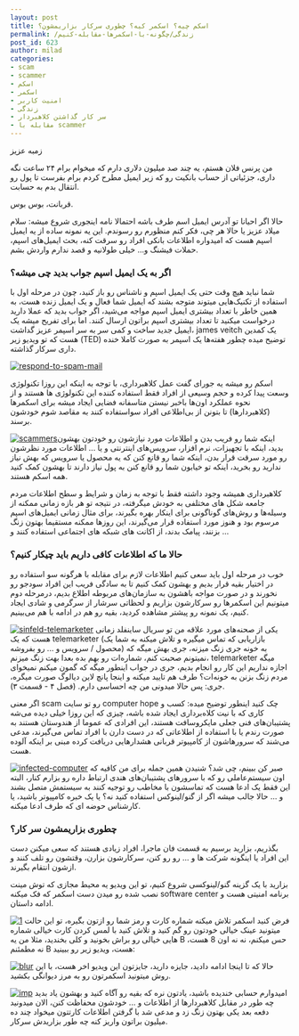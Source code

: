 ```yaml
---
layout: post
title: اسکم چیه؟ اسکمر کیه؟ چطوری سرکار بزاریمشون؟
permalink: /زندگی/چگونه-با-اسکمرها-مقابله-کنیم
post_id: 623
author: milad
categories: 
- scam
- scammer
- اسکم
- اسکمر
- امنیت کاربر
- زندگی
- سر کار گذاشتن کلاهبردار
- مقابله با scammer
---
```


زمبه عزیز

من پرنس فلان هستم، یه چند صد میلیون دلاری دارم که میخوام برام ۲۴ ساعت نگه داری، جزئیاتی از حساب بانکیت رو که زیر ایمیل مطرح کردم برام بفرست تا پول رو انتقال بدم به حسابت.

قربانت، بوس بوس.

حالا اگر احیانا تو آدرس ایمیل اسم طرف باشه احتمالا نامه اینجوری شروع میشه: سلام میلاد عزیز یا حالا هر چی، فکر کنم منظورم رو رسوندم. این یه نمونه ساده از یه ایمیل اسپم هست که امیدواره اطلاعات بانکی افراد رو سرقت کنه، بحث ایمیل‌های اسپم، حملات فیشنگ و... خیلی طولانیه و قصد ندارم واردش بشم.


### **اگر به یک ایمیل اسپم جواب بدید چی میشه؟**


شما نباید هیچ وقت حتی یک ایمیل اسپم و ناشناس رو باز کنید، چون در مرحله اول با استفاده از تکنیک‌هایی میتوند متوجه بشند که ایمیل شما فعال و یک ایمیل زنده هست، به همین خاطر با تعداد بیشتری ایمیل اسپم مواجه می‌شید، اگر جواب بدید که عملا دارید درخواست میکنید تا تعداد بیشتری اسپم براتون ارسال کنند. اما برای تفریح میشه یک ایمیل جدید ساخت و کمی سر به سر اسپمر عزیز گداشت، james veitch یک کمدین هست که تو ویدیو زیر (TED) توضیح میده چطور هفته‌ها یک اسپمر به صورت کاملا خنده داری سرکار گذاشته.

[![respond-to-spam-mail](http://tuxgeek.ir/wp-content/uploads/2016/08/maxresdefault-300x169.jpg)](http://www.ted.com/talks/james_veitch_this_is_what_happens_when_you_reply_to_spam_email?language=en)

اسکم رو میشه یه جورای گفت عمل کلاهبرداری، با توجه به اینکه این روزا تکنولوژی وسعت پیدا کرده و حجم وسیعی از افراد فقط استفاده کننده این تکنولوژی ها هستند و از نحوه عملکرد اون‌ها باخبر نیستن متاسفانه فضایی ایجاد میشه برای اسکمرها (کلاهبردارها) تا بتونن از بی‌اطلاعی افراد سواستفاده کنند به مقاصد شوم خودشون برسند.

[![scammers](http://tuxgeek.ir/wp-content/uploads/2016/08/scammers-300x102.jpg)](http://tuxgeek.ir/wp-content/uploads/2016/08/scammers.jpg)اینکه شما رو فریب بدن و اطلاعات مورد نیازشون رو خودتون بهشون بدید، اینکه با تجهیزات، نرم افزار، سرویس‌های اینترنتی و یا ... اطلاعات مورد نظرشون رو مورد سرقت قرار بدن، اینکه شما رو قانع کنن که یه محصول یا سرویس که بهش نیاز ندارید رو بخرید، اینکه تو خیابون شما رو قانع کنن به پول نیاز دارند تا بهشون کمک کنید همه اسکم هستند.

کلاهبرداری همیشه وجود داشته فقط با توجه به زمان و شرایط و سطح اطلاعات مردم جامعه شکل های مختلفی به خودش میگرفته، در نتیجه تو هر بازه زمانی ممکنه از وسیله‌ها و روش‌های گوناگونی برای اینکار بهره بگیرند، برای مثال زمانی ایمیل‌های اسپم مرسوم بود و هنوز مورد استفاده قرار می‌گیرند، این روزها ممکنه مستقیما بهتون زنگ بزنند، پیامک بدند، از اکانت های شبکه های اجتماعی استفاده کنند و ...


### حالا ما که اطلاعات کافی داریم باید چیکار کنیم؟


خوب در مرحله اول باید سعی کنیم اطلاعات لازم برای مقابله با هرگونه سو استفاده رو در اختیار بقیه قرار بدیم و بهشون کمک کنیم تا به سادگی فریب این افراد سودجو رو نخورند و در صورت مواجه باهشون به سازمان‌های مربوطه اطلاع بدیم، درمرحله دوم میتونیم این اسکمرها رو سرکارشون بزاریم و لحظاتی سرشار از سرگرمی و شادی ایجاد کنیم، یک نمونه رو پیشتر مشاهده کردید، بقیه رو هم در ادامه با هم می‌بینیم.

[![sinfeld-telemarketer](http://tuxgeek.ir/wp-content/uploads/2016/08/shot0001-300x216.jpg)](http://tuxgeek.ir/wp-content/uploads/2016/08/shot0001.jpg)
یکی از صحنه‌های مورد علاقه من تو سریال ساینفلد زمانی هست که یک telemarketer (بازاریابی که تماس میگیره و تلاش میکنه به شما یک محصول / سرویس و ... رو بفروشه) به خونه جری زنگ میزنه، جری بهش میگه که نمیتونم صحبت کنم، شماره‌ات رو بهم بده بعدا بهت زنگ میزنم، telemarketer میگه اجازه نداریم این کار رو انجام بدیم، جری در جواب اینطور میگه که گمون میکنم نمیخوای مردم زنگ بزنن به خونه‌ات؟ طرف هم تایید میکنه و اینجا پانچ لاین دیالوگ صورت میگره، جری: پس حالا میدونی من چه احساسی دارم. (فصل ۴ - قسمت ۳).

اگر معنی scam رو تو سایت computer hope چک کنید اینطور توضیح میده: کسب و کاری که با نیت کلاه‌برداری ایجاد شده باشه، چیزی که این روزا خیلی دیده می‌شه پشتیبان‌های فنی جعلی مایکروسافت هستند، این افرادی که عموما از هندوستان هستند به صورت رندم یا با استفاده از اطلاعاتی که در دست دارن با افراد تماس می‌گیرند، مدعی می‌شند که سرورهاشون از کامپیوتر قربانی هشدارهایی دریافت کرده مبنی بر اینکه آلوده هست.

[![infected-computer](http://tuxgeek.ir/wp-content/uploads/2016/08/scareware-infected-computer-300x276.jpg)](http://tuxgeek.ir/wp-content/uploads/2016/08/scareware-infected-computer.jpg)
صبر کن ببینم، چی شد؟
شنیدن همین جمله برای من کافیه که اون سیستم‌عاملی رو که با سرورهای پشتیبان‌های هندی ارتباط داره رو بزارم کنار، البته این فقط یک ادعا هست که تماسشون با مخاطب رو توجیه کنند به سیستمش متصل بشند و ... حالا جالب میشه اگر از گنو/لینوکس استفاده کنید نه؟ یا یک خبره کامپیوتر باشید، یا کارشناس حوضه ای که طرف ادعا میکنه.


### چطوری بزاریمشون سر کار؟


بگذریم، بزارید برسیم به قسمت فان ماجرا، افراد زیادی هستند که سعی میکنن دست این افراد یا اینگونه شرکت ها و ... رو رو کنن، سرکارشون بزارن، وقتشون رو تلف کنند و ازشون انتقام بگیرند.

بزارید با یک گزینه گنو/لینوکسی شروع کنیم، تو این ویدیو یه محیط مجازی که توش مینت نصب شده رو میدن دست اسکمر که فک میکنه software center برنامه امنیتی هست و ادامه داستان.

[![1](http://tuxgeek.ir/wp-content/uploads/2016/08/1-300x168.jpeg)](https://tinyurl.com/jp6lasm)
فرض کنید اسکمر تلاش میکنه شماره کارت و رمز شما رو ازتون بگیره، تو این حالت میتونید عینک خیالی خودتون رو گم کنید و تلاش کنید با لمس کردن کارت خیالی شماره هایی خیالی رو براش بخونید و کلی بخندید، مثلا من یه B حس میکنم، نه نه اون 8 هست، نه مطمئنم B هست، ویدیو زیر رو ببینید:

[![blur](http://tuxgeek.ir/wp-content/uploads/2016/08/blur-300x158.jpg)](https://tinyurl.com/j3lbzud)
حالا که تا اینجا ادامه دادید، جایزه دارید، جایزتون این ویدیو اخر هست، با این روش میتونید اسکمرتون رو به مرز دیوانگی بکشید.

[![imp](http://tuxgeek.ir/wp-content/uploads/2016/08/imp-300x169.jpg)](https://tinyurl.com/ngwszm6)
امیدوارم حسابی خندیده باشید، یادتون نره که بقیه رو آگاه کنید و بهشون یاد بدید چه طور در مقابل کلاهبردارها از اطلاعات و ... خودشون محفاظت کنن، الان میدونید دفعه بعد یکی بهتون زنگ زد و مدعی شد با گرفتن اطلاعات کارتتون میخواد چند ده میلیون براتون واریز کنه چه طور بزاریدش سرکار.